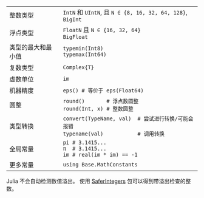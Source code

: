 |                   |                                                                    |
| ----------------- | ------------------------------------------------------------------ |
| 整数类型           | `IntN` 和 `UIntN`, 且 `N ∈ {8, 16, 32, 64, 128}`, `BigInt`         |
| 浮点类型           | `FloatN` 且 `N ∈ {16, 32, 64}`<br>`BigFloat`                       |
| 类型的最大和最小值  | `typemin(Int8)`<br>`typemax(Int64)`                                |
| 复数类型           | `Complex{T}`                                                       |
| 虚数单位           | `im`                                                               |
| 机器精度           | `eps() # 等价于 eps(Float64)`                                      |
| 圆整               | `round()       # 浮点数圆整`<br>`round(Int, x) # 整数圆整`          |
| 类型转换           | `convert(TypeName, val)  # 尝试进行转换/可能会报错`<br>`typename(val)           # 调用转换` |
| 全局常量           | `pi # 3.1415...`<br>`π  # 3.1415...`<br>`im # real(im * im) == -1` |
| 更多常量           | `using Base.MathConstants`                                         |

Julia 不会自动检测数值溢出。
使用 [SaferIntegers](https://github.com/JeffreySarnoff/SaferIntegers.jl)
包可以得到带溢出检查的整数。
